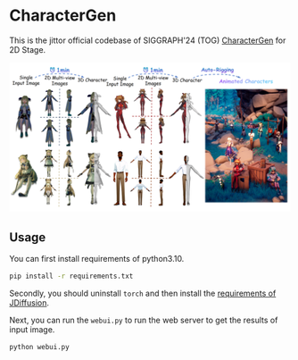 # CharacterGen

This is the jittor official codebase of SIGGRAPH'24 (TOG) [CharacterGen](https://charactergen.github.io/) for 2D Stage.

![teaser](./materials/teaser.png)

## Usage

You can first install requirements of python3.10.

```bash
pip install -r requirements.txt
```

Secondly, you should uninstall `torch` and then install the [requirements of JDiffusion](../../README.md).

Next, you can run the `webui.py` to run the web server to get the results of input image.

```bash
python webui.py
```